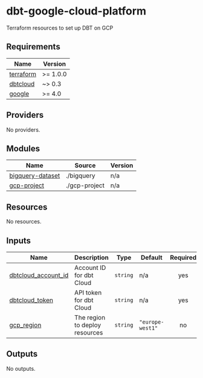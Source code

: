 # dbt-google-cloud-platform
Terraform resources to set up DBT on GCP

<!-- BEGIN_TF_DOCS -->
## Requirements

| Name | Version |
|------|---------|
| <a name="requirement_terraform"></a> [terraform](#requirement\_terraform) | >= 1.0.0 |
| <a name="requirement_dbtcloud"></a> [dbtcloud](#requirement\_dbtcloud) | ~> 0.3 |
| <a name="requirement_google"></a> [google](#requirement\_google) | >= 4.0 |

## Providers

No providers.

## Modules

| Name | Source | Version |
|------|--------|---------|
| <a name="module_bigquery-dataset"></a> [bigquery-dataset](#module\_bigquery-dataset) | ./bigquery | n/a |
| <a name="module_gcp-project"></a> [gcp-project](#module\_gcp-project) | ./gcp-project | n/a |

## Resources

No resources.

## Inputs

| Name | Description | Type | Default | Required |
|------|-------------|------|---------|:--------:|
| <a name="input_dbtcloud_account_id"></a> [dbtcloud\_account\_id](#input\_dbtcloud\_account\_id) | Account ID for dbt Cloud | `string` | n/a | yes |
| <a name="input_dbtcloud_token"></a> [dbtcloud\_token](#input\_dbtcloud\_token) | API token for dbt Cloud | `string` | n/a | yes |
| <a name="input_gcp_region"></a> [gcp\_region](#input\_gcp\_region) | The region to deploy resources | `string` | `"europe-west1"` | no |

## Outputs

No outputs.
<!-- END_TF_DOCS -->